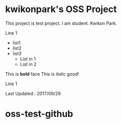 # kwikonpark's OSS Project
This project is test project.
I am student. Kwikon Park.

Line 1
* list1
* list2
* list3
    * List in 1
    * List in 2

This is **bold** face This is _italic_ good!

Line 1

Last Updated : 2017/09/29 
# oss-test-github
